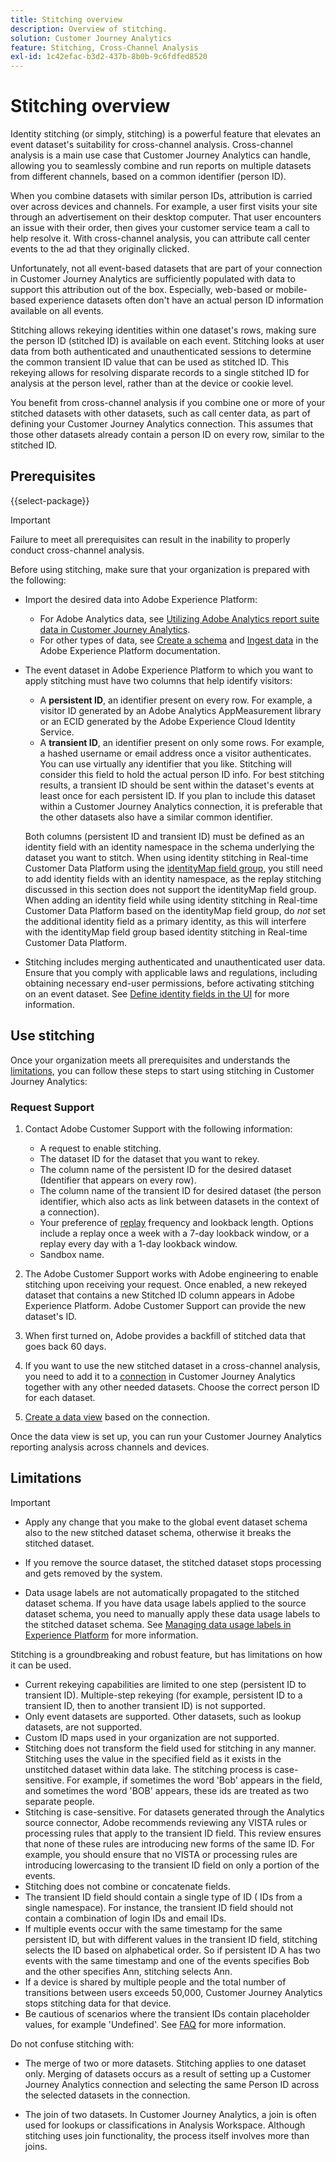 ```yaml
---
title: Stitching overview
description: Overview of stitching.
solution: Customer Journey Analytics
feature: Stitching, Cross-Channel Analysis
exl-id: 1c42efac-b3d2-437b-8b0b-9c6fdfed8520
---
```

# Stitching overview

Identity stitching (or simply, stitching) is a powerful feature that elevates an event dataset's suitability for cross-channel analysis. Cross-channel analysis is a main use case that Customer Journey Analytics can handle, allowing you to seamlessly combine and run reports on multiple datasets from different channels, based on a common identifier (person ID).

When you combine datasets with similar person IDs, attribution is carried over across devices and channels. For example, a user first visits your site through an advertisement on their desktop computer. That user encounters an issue with their order, then gives your customer service team a call to help resolve it. With cross-channel analysis, you can attribute call center events to the ad that they originally clicked.

Unfortunately, not all event-based datasets that are part of your connection in Customer Journey Analytics are sufficiently populated with data to support this attribution out of the box. Especially, web-based or mobile-based experience datasets often don't have an actual person ID information available on all events.

Stitching allows rekeying identities within one dataset's rows, making sure the person ID (stitched ID) is available on each event. Stitching looks at user data from both authenticated and unauthenticated sessions to determine the common transient ID value that can be used as stitched ID. This rekeying allows for resolving disparate records to a single stitched ID for analysis at the person level, rather than at the device or cookie level.

You benefit from cross-channel analysis if you combine one or more of your stitched datasets with other datasets, such as call center data, as part of defining your Customer Journey Analytics connection. This assumes that those other datasets already contain a person ID on every row, similar to the stitched ID.


## Prerequisites

{{select-package}}

>[!IMPORTANT]
>
>Failure to meet all prerequisites can result in the inability to properly conduct cross-channel analysis.

Before using stitching, make sure that your organization is prepared with the following:

* Import the desired data into Adobe Experience Platform:
  
  * For Adobe Analytics data, see [Utilizing Adobe Analytics report suite data in Customer Journey Analytics](/help/getting-started/aa-vs-cja/aa-data-in-cja.md). 
  * For other types of data, see [Create a schema](https://experienceleague.adobe.com/docs/experience-platform/xdm/tutorials/create-schema-ui.html) and [Ingest data](https://experienceleague.adobe.com/docs/experience-platform/ingestion/home.html) in the Adobe Experience Platform documentation.

* The event dataset in Adobe Experience Platform to which you want to apply stitching must have two columns that help identify visitors:
  
  * A **persistent ID**, an identifier present on every row. For example, a visitor ID generated by an Adobe Analytics AppMeasurement library or an ECID generated by the Adobe Experience Cloud Identity Service.
  * A **transient ID**, an identifier present on only some rows. For example, a hashed username or email address once a visitor authenticates. You can use virtually any identifier that you like. Stitching will consider this field to hold the actual person ID info. For best stitching results, a transient ID should be sent within the dataset's events at least once for each persistent ID. If you plan to include this dataset within a Customer Journey Analytics connection, it is preferable that the other datasets also have a similar common identifier.

  Both columns (persistent ID and transient ID) must be defined as an identity field with an identity namespace in the schema underlying the dataset you want to stitch. When using identity stitching in Real-time Customer Data Platform using the [identityMap field group](https://experienceleague.adobe.com/docs/experience-platform/xdm/schema/composition.html?lang=en#identity), you still need to add identity fields with an identity namespace, as the replay stitching discussed in this section does not support the identityMap field group. When adding an identity field while using identity stitching in Real-time Customer Data Platform based on the identityMap field group, do *not* set the additional identity field as a primary identity, as this will interfere with the identityMap field group based identity stitching in Real-time Customer Data Platform.

* Stitching includes merging authenticated and unauthenticated user data. Ensure that you comply with applicable laws and regulations, including obtaining necessary end-user permissions, before activating stitching on an event dataset. See [Define identity fields in the UI](https://experienceleague.adobe.com/docs/experience-platform/xdm/ui/fields/identity.html?lang=en#) for more information.


## Use stitching

Once your organization meets all prerequisites and understands the [limitations](#limitations), you can follow these steps to start using stitching in Customer Journey Analytics:

### Request Support 

1. Contact Adobe Customer Support with the following information:

   * A request to enable stitching.
   * The dataset ID for the dataset that you want to rekey.
   * The column name of the persistent ID for the desired dataset (Identifier that appears on every row).
   * The column name of the transient ID for desired dataset (the person identifier, which also acts as link between datasets in the context of a connection).
   * Your preference of [replay](explained.md) frequency and lookback length. Options include a replay once a week with a 7-day lookback window, or a replay every day with a 1-day lookback window.
   * Sandbox name.


2. The Adobe Customer Support works with Adobe engineering to enable stitching upon receiving your request. Once enabled, a new rekeyed dataset that contains a new Stitched ID column appears in Adobe Experience Platform. Adobe Customer Support can provide the new dataset's ID.
   
3. When first turned on, Adobe provides a backfill of stitched data that goes back 60 days.
   
4. If you want to use the new stitched dataset in a cross-channel analysis, you need to add it to a [connection](../connections/overview.md) in Customer Journey Analytics together with any other needed datasets. Choose the correct person ID for each dataset.
   
5. [Create a data view](/help/data-views/create-dataview.md) based on the connection.

<!-- To do: Paragraph on backfill once product and marketing determine the best way forward. -->

Once the data view is set up, you can run your Customer Journey Analytics reporting analysis across channels and devices.

<!-- Uncomment once stitching UI is available (for limited testing)..

### Do It Yourself

|Positive|[!BADGE New Feature]{type=Positive before-title="false"}|

{{release-limited-testing-section}}

Alternatively, you can set up and use stitching through the Customer Journey Analytics user interface:

1. Go to the [Create and manage stitched datasets](stitching-ui.md) and follow steps to rekey your dataset.

2. [Create a connection](/help/connections/create-connection.md) in Customer Journey Analytics using the newly generated dataset and any other datasets that you want to include. Choose the correct person ID for each dataset.

3. [Create a connection](/help/connections/create-connection.md) in Customer Journey Analytics using the newly generated dataset and any other datasets that you want to include. Choose the correct person ID for each dataset.
   
4. [Create a data view](/help/data-views/create-dataview.md) based on the connection.

Once the data view is set up, the cross-channel analysis in Customer Journey Analytics is just like any other analysis in Customer Journey Analytics, except now the data operates across channels and devices.

-->


## Limitations

>[!IMPORTANT]
>
>* Apply any change that you make to the global event dataset schema also to the new stitched dataset schema, otherwise it breaks the stitched dataset.
>
>* If you remove the source dataset, the stitched dataset stops processing and gets removed by the system.
>
>* Data usage labels are not automatically propagated to the stitched dataset schema. If you have data usage labels applied to the source dataset schema, you need to manually apply these data usage labels to the stitched dataset schema. See [Managing data usage labels in Experience Platform](https://experienceleague.adobe.com/docs/experience-platform/data-governance/labels/overview.html?lang=en) for more information.

Stitching is a groundbreaking and robust feature, but has limitations on how it can be used.

* Current rekeying capabilities are limited to one step (persistent ID to transient ID). Multiple-step rekeying (for example, persistent ID to a transient ID, then to another transient ID) is not supported.
* Only event datasets are supported. Other datasets, such as lookup datasets, are not supported.
* Custom ID maps used in your organization are not supported.
* Stitching does not transform the field used for stitching in any manner. Stitching uses the value in the specified field as it exists in the unstitched dataset within data lake. The stitching process is case-sensitive. For example, if sometimes the word 'Bob' appears in the field, and sometimes the word 'BOB' appears, these ids are treated as two separate people.
* Stitching is case-sensitive. For datasets generated through the Analytics source connector, Adobe recommends reviewing any VISTA rules or processing rules that apply to the transient ID field. This review ensures that none of these rules are introducing new forms of the same ID. For example, you should ensure that no VISTA or processing rules are introducing lowercasing to the transient ID field on only a portion of the events.
* Stitching does not combine or concatenate fields. 
* The transient ID field should contain a single type of ID ( IDs from a single namespace). For instance, the transient ID field should not contain a combination of login IDs and email IDs.
* If multiple events occur with the same timestamp for the same persistent ID, but with different values in the transient ID field, stitching selects the ID based on alphabetical order. So if persistent ID A has two events with the same timestamp and one of the events specifies Bob and the other specifies Ann, stitching selects Ann.
* If a device is shared by multiple people and the total number of transitions between users exceeds 50,000, Customer Journey Analytics stops stitching data for that device.
* Be cautious of scenarios where the transient IDs contain placeholder values, for example 'Undefined'. See [FAQ](faq.md) for more information.

Do not confuse stitching with:

* The merge of two or more datasets. Stitching applies to one dataset only. Merging of datasets occurs as a result of setting up a Customer Journey Analytics connection and selecting the same Person ID across the selected datasets in the connection.

* The join of two datasets. In Customer Journey Analytics, a join is often used for lookups or classifications in Analysis Workspace. Although stitching uses join functionality, the process itself involves more than joins.

